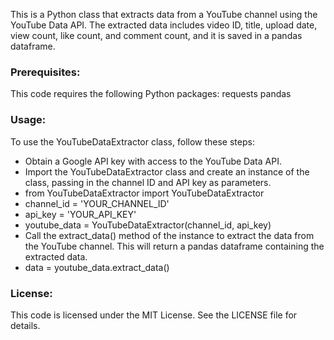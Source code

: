 This is a Python class that extracts data from a YouTube channel using the YouTube Data API. The extracted data includes video ID, title, upload date, view count, like count, and comment count, and it is saved in a pandas dataframe.

### Prerequisites:
This code requires the following Python packages:
requests
pandas

### Usage:
To use the YouTubeDataExtractor class, follow these steps:

- Obtain a Google API key with access to the YouTube Data API.
- Import the YouTubeDataExtractor class and create an instance of the class, passing in the channel ID and API key as parameters.
- from YouTubeDataExtractor import YouTubeDataExtractor
- channel_id = 'YOUR_CHANNEL_ID'
- api_key = 'YOUR_API_KEY'
- youtube_data = YouTubeDataExtractor(channel_id, api_key)
- Call the extract_data() method of the instance to extract the data from the YouTube channel. This will return a pandas dataframe containing the extracted data.
- data = youtube_data.extract_data()

### License:
This code is licensed under the MIT License. See the LICENSE file for details.
